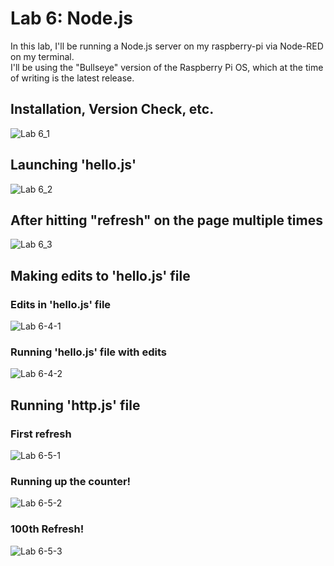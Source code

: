 # Lab 6: Node.js  

In this lab, I'll be running a Node.js server on my raspberry-pi via Node-RED on my terminal.  
I'll be using the "Bullseye" version of the Raspberry Pi OS, which at the time of writing is the latest release.    

## Installation, Version Check, etc. 

![Lab 6_1](lab6images/lab6-1.jpg)  

## Launching 'hello.js'  
![Lab 6_2](lab6images/lab6-2.jpg)

## After hitting "refresh" on the page multiple times  
![Lab 6_3](lab6images/lab6-3.jpg)  

## Making edits to 'hello.js' file  

### Edits in 'hello.js' file 
![Lab 6-4-1](lab6images/lab6-4-1.jpg)  

### Running 'hello.js' file with edits 
![Lab 6-4-2](lab6images/lab6-4-1.jpg) 

## Running 'http.js' file  
### First refresh  
![Lab 6-5-1](lab6images/lab6-5-1.jpg)  

### Running up the counter!  
![Lab 6-5-2](lab6images/lab6-5-2.jpg)  

### 100th Refresh! 
![Lab 6-5-3](lab6images/lab6-5-3.jpg) 




